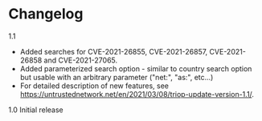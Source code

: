 # Changelog

1.1
 - Added searches for CVE-2021-26855, CVE-2021-26857, CVE-2021-26858 and CVE-2021-27065.
 - Added parameterized search option - similar to country search option but usable with an arbitrary parameter ("net:", "as:", etc...)
 - For detailed description of new features, see https://untrustednetwork.net/en/2021/03/08/triop-update-version-1.1/.

1.0
Initial release
